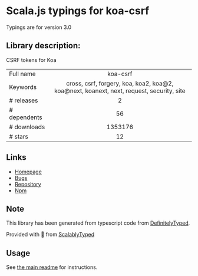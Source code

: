 
# Scala.js typings for koa-csrf

Typings are for version 3.0

## Library description:
CSRF tokens for Koa

|                    |                 |
| ------------------ | :-------------: |
| Full name          | koa-csrf |
| Keywords           | cross, csrf, forgery, koa, koa2, koa@2, koa@next, koanext, next, request, security, site |
| # releases         | 2 |
| # dependents       | 56 |
| # downloads        | 1353176 |
| # stars            | 12 |

## Links
- [Homepage](https://github.com/koajs/csrf)
- [Bugs](https://github.com/koajs/csrf/issues)
- [Repository](https://github.com/koajs/csrf)
- [Npm](https://www.npmjs.com/package/koa-csrf)
    


## Note
This library has been generated from typescript code from [DefinitelyTyped](https://definitelytyped.org).

Provided with :purple_heart: from [ScalablyTyped](https://github.com/oyvindberg/ScalablyTyped)

## Usage
See [the main readme](../../readme.md) for instructions.


